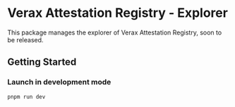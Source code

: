 # Verax Attestation Registry - Explorer

This package manages the explorer of Verax Attestation Registry, soon to be released.

## Getting Started

### Launch in development mode

```bash
pnpm run dev
```
